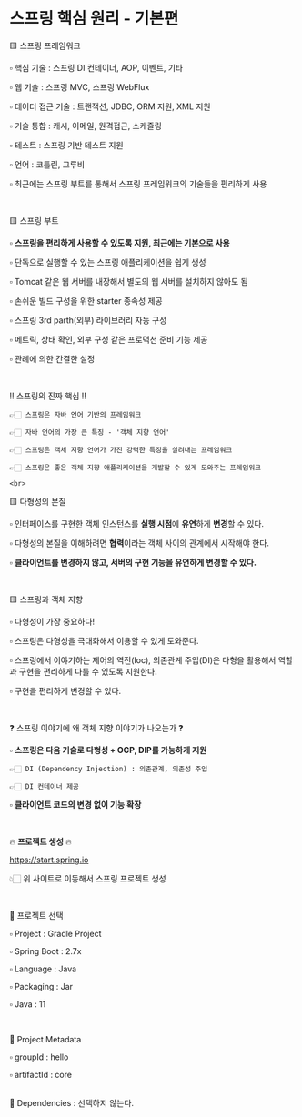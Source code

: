 # 스프링 핵심 원리 - 기본편


🟨 스프링 프레임워크

  ▫️ 핵심 기술 : 스프링 DI 컨테이너, AOP, 이벤트, 기타
  
  ▫️ 웹 기술 : 스프링 MVC, 스프링 WebFlux
  
  ▫️ 데이터 접근 기술 : 트랜잭션, JDBC, ORM 지원, XML 지원
  
  ▫️ 기술 통합 : 캐시, 이메일, 원격접근, 스케줄링
  
  ▫️ 테스트 : 스프링 기반 테스트 지원
  
  ▫️ 언어 : 코틀린, 그루비
  
  ▫️ 최근에는 스프링 부트를 통해서 스프링 프레임워크의 기술들을 편리하게 사용
  
  
<br>
  
🟨 스프링 부트

  ▫️ **스프링을 편리하게 사용할 수 있도록 지원, 최근에는 기본으로 사용**
  
  ▫️ 단독으로 실행할 수 있는 스프링 애플리케이션을 쉽게 생성
  
  ▫️ Tomcat 같은 웹 서버를 내장해서 별도의 웹 서버를 설치하지 않아도 됨
  
  ▫️ 손쉬운 빌드 구성을 위한 starter 종속성 제공
  
  ▫️ 스프링 3rd parth(외부) 라이브러리 자동 구성
  
  ▫️ 메트릭, 상태 확인, 외부 구성 같은 프로덕션 준비 기능 제공
  
  ▫️ 관례에 의한 간결한 설정
  
  <br>
  
  ‼️ 스프링의 진짜 핵심 ‼️
  
    👉🏻 스프링은 자바 언어 기반의 프레임워크
    
    👉🏻 자바 언어의 가장 큰 특징 - '객체 지향 언어'
    
    👉🏻 스프링은 객체 지향 언어가 가진 강력한 특징을 살려내는 프레임워크
    
    👉🏻 스프링은 좋은 객체 지향 애플리케이션을 개발할 수 있게 도와주는 프레임워크
    
    <br>
    
🟨 다형성의 본질

  ▫️ 인터페이스를 구현한 객체 인스턴스를 **실행 시점**에 **유연**하게 **변경**할 수 있다.
  
  ▫️ 다형성의 본질을 이해하려면 **협력**이라는 객체 사이의 관계에서 시작해야 한다.
  
  ▫️ **클라이언트를 변경하지 않고, 서버의 구현 기능을 유연하게 변경할 수 있다.**
  
  
  <br>

🟨 스프링과 객체 지향

  ▫️ 다형성이 가장 중요하다!
  
  ▫️ 스프링은 다형성을 극대화해서 이용할 수 있게 도와준다.
  
  ▫️ 스프링에서 이야기하는 제어의 역전(Ioc), 의존관계 주입(DI)은 다형을 활용해서 역할과 구현을 편리하게 다룰 수 있도록 지원한다.
  
  ▫️ 구현을 편리하게 변경할 수 있다.
  
  
<br>

❓ 스프링 이야기에 왜 객체 지향 이야기가 나오는가 ❓

  ▫️ **스프링은 다음 기술로 다형성 + OCP, DIP를 가능하게 지원**
  
    👉🏻 DI (Dependency Injection) : 의존관계, 의존성 주입
    
    👉🏻 DI 컨테이너 제공
    
  ▫️ **클라이언트 코드의 변경 없이 기능 확장**
  


<br>

🔥 **프로젝트 생성** 🔥

https://start.spring.io

👆🏻 위 사이트로 이동해서 스프링 프로젝트 생성

<br>

📄 프로젝트 선택

  ▫️ Project : Gradle Project
  
  ▫️ Spring Boot : 2.7x
  
  ▫️ Language : Java
  
  ▫️ Packaging : Jar
  
  ▫️ Java : 11
  
  <br>

📄 Project Metadata

  ▫️ groupId : hello
  
  ▫️ artifactId : core
  
 
 <br>
📄 Dependencies : 선택하지 않는다.


  
  
  
  
  
  
  

  
  
